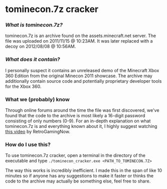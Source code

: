 # tominecon.7z cracker

### *What is tominecon.7z?*

tominecon.7z is an archive found on the assets.minecraft.net server. The file was uploaded on 2011/11/15 @ 10:23AM. It was later replaced with a decoy on 2012/08/08 @ 10:56AM.

### *What does it contain?*

I personally suspect it contains an unreleased demo of the Minecraft Xbox 360 Edition from the original Minecon 2011 showcase. The archive may additionally contain source code and potentially proprietary developer tools for the Xbox 360.

### What we (probably) know

Through online forums around the time the file was first discovered, we've found that the code to the archive is most likely a 16-digit password consisting of only numbers (0-9).
For an in-depth explanation on what tominecon.7z is and everything known about it, I highly suggest watching <a href="https://www.youtube.com/watch?v=nz2LeXwJOyI" target="_blank">this video</a> by RetroGamingNow.

### How do I use this?

To use tominecon.7z cracker, open a terminal in the directory of the executable and type `./tominecon_cracker.exe <PATH_TO_TOMINECON.7Z>`

The way this works is incredibly inefficient. I made this in the span of like 10 minutes so if anyone has any suggestions to make it faster or thinks the code to the archive may actually be something else, feel free to share.
